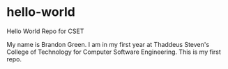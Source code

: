 # hello-world
Hello World Repo for CSET

My name is Brandon Green. I am in my first year at Thaddeus Steven's College of Technology for Computer Software Engineering.
This is my first repo.
